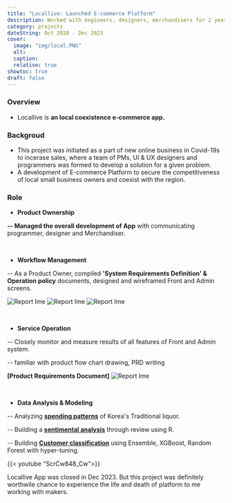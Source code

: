 ```yaml
---
title: "Locallive: Launched E-commerce Platform"
description: Worked with engineers, designers, merchandisers for 2 years.
category: projects
dateString: Oct 2020 - Dec 2023
cover:
  image: "img/local.PNG"
  alt:
  caption:
  relative: true
showtoc: true
draft: false
---
```


### Overview
- Locallive is **an local coexistence e-commerce app.**

### Backgroud
- This project was initiated as a part of new online business in Covid-19s to incerase sales,
where a team of PMs, UI & UX designers and programmers was formed to develop a solution for a given problem.
- A development of E-commerce Platform to secure the competitiveness of local small business owners and coexist with the region.
&nbsp;

### Role

* **Product Ownership**

**-- Managed the overall development of App** with communicating programmer, designer and Merchandiser.

&nbsp;
* **Workflow Management**

-- As a Product Owner, compiled **'System Requirements Definition' & Operation policy** documents, designed and wireframed Front and Admin screens.

![Report Ime](/img/xmind.PNG)
![Report Ime](/img/order.PNG)
![Report Ime](/img/userflow.PNG)

&nbsp;
* **Service Operation**

-- Closely monitor and measure results of all features of Front and Admin system.

-- familiar with product flow chart drawing, PRD writing

**[Product Requirements Document]**
![Report Ime](/img/prd.PNG)

&nbsp;
* **Data Analysis & Modeling**

-- Analyzing [**spending patterns**](https://github.com/PikalounJM/E-commerce-Modeling/blob/main/Order%20pattern.ipynb) of Korea's Traditional liquor.

-- Building a [**sentimental analysis**](https://github.com/PikalounJM/E-commerce-Modeling/blob/main/reveiw_%EA%B0%90%EC%84%B1%EB%B6%84%EC%84%9D.R) through review using R.

-- Building [**Customer classification**](https://github.com/PikalounJM/E-commerce-Modeling/blob/main/Locallive_%20Customer%20classification.ipynb) using Ensemble, XGBoost, Random Forest with hyper-tuning.

{{< youtube "ScrCw848_Cw">}}
&nbsp;

Locallive App was closed in Dec 2023. But this project was definitely worthwile chance to experience the life and death of platform to me working with makers.